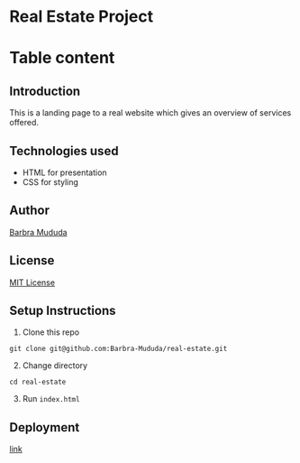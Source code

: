 # Real Estate Project

# Table content


## Introduction
This is a landing page to a real website which gives an overview of services offered.

## Technologies used 

- HTML for presentation
- CSS for styling

## Author

[Barbra Mududa](https://github.com/Barbra-Mududa)

## License

[MIT License](LICENSE)

## Setup Instructions<a name= setup-instructions>

1. Clone this repo

```
git clone git@github.com:Barbra-Mududa/real-estate.git
```

2. Change directory

```
cd real-estate
```

3. Run `index.html`

## Deployment

[link](https://barbra-mududa.github.io/real-estate/)


